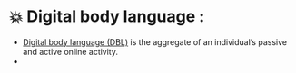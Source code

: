 # :boom: Digital body language :
* [Digital body language (DBL)](https://whatis.techtarget.com/definition/digital-body-language-DBL) is the aggregate of an individual’s passive and active online activity. 
* 
